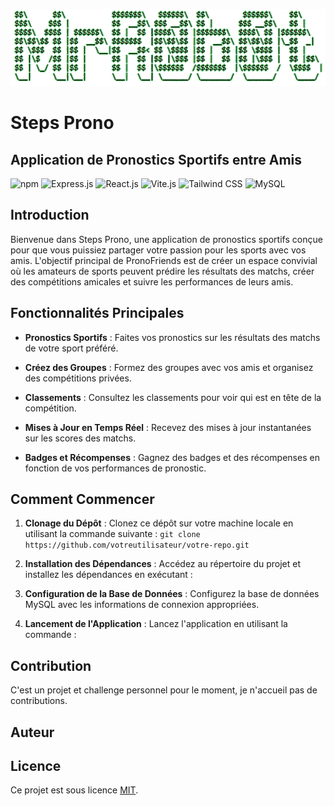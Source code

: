 ![MrR0b0t](https://github.com/axl6409/acffs/blob/master/ascii-mrr0b0t.png)

# Steps Prono 
## Application de Pronostics Sportifs entre Amis

![npm](https://img.shields.io/badge/npm-v7.24.0-green)
![Express.js](https://img.shields.io/badge/Express.js-v5.0.0-blue)
![React.js](https://img.shields.io/badge/React.js-v18.0.0-blue)
![Vite.js](https://img.shields.io/badge/Vite.js-v2.0.0-orange)
![Tailwind CSS](https://img.shields.io/badge/Tailwind%20CSS-v3.0.0-yellow)
![MySQL](https://img.shields.io/badge/MySQL-v8.0.0-blue)

## Introduction

Bienvenue dans Steps Prono, une application de pronostics sportifs conçue pour que vous puissiez partager votre passion pour les sports avec vos amis. L'objectif principal de PronoFriends est de créer un espace convivial où les amateurs de sports peuvent prédire les résultats des matchs, créer des compétitions amicales et suivre les performances de leurs amis.

## Fonctionnalités Principales

- **Pronostics Sportifs** : Faites vos pronostics sur les résultats des matchs de votre sport préféré.

- **Créez des Groupes** : Formez des groupes avec vos amis et organisez des compétitions privées.

- **Classements** : Consultez les classements pour voir qui est en tête de la compétition.

- **Mises à Jour en Temps Réel** : Recevez des mises à jour instantanées sur les scores des matchs.

- **Badges et Récompenses** : Gagnez des badges et des récompenses en fonction de vos performances de pronostic.

## Comment Commencer

1. **Clonage du Dépôt** : Clonez ce dépôt sur votre machine locale en utilisant la commande suivante : ``git clone https://github.com/votreutilisateur/votre-repo.git``

2. **Installation des Dépendances** : Accédez au répertoire du projet et installez les dépendances en exécutant :

3. **Configuration de la Base de Données** : Configurez la base de données MySQL avec les informations de connexion appropriées.

4. **Lancement de l'Application** : Lancez l'application en utilisant la commande :


## Contribution

C'est un projet et challenge personnel pour le moment, je n'accueil pas de contributions.
## Auteur


## Licence

Ce projet est sous licence [MIT](LICENSE).
